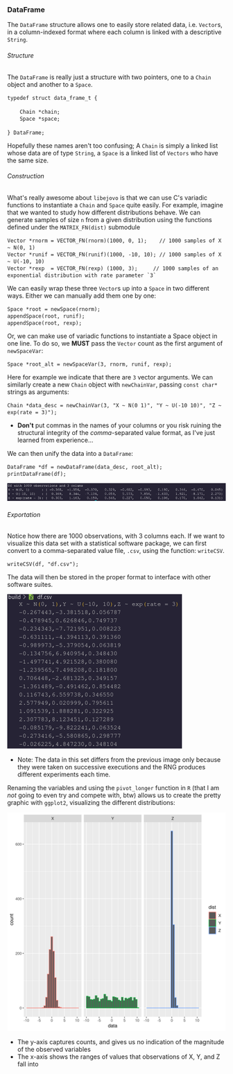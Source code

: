 ### DataFrame

The `DataFrame` structure allows one to easily store related data, i.e. `Vector`s, in a column-indexed format where each column is linked with a descriptive `String`.

###### Structure

The `DataFrame` is really just a structure with two pointers, one to a `Chain` object and another to a `Space`.

```
typedef struct data_frame_t {

    Chain *chain;
    Space *space;

} DataFrame;
```

Hopefully these names aren't too confusing; A `Chain` is simply a linked list whose data are of type `String`, a `Space` is a linked list of `Vectors` who have the same size.

###### Construction

What's really awesome about `libejovo` is that we can use C's variadic functions to instantiate a `Chain` and `Space` quite easily. For example, imagine that we wanted to study how different distributions behave. We can generate samples of size `n` from a given distribution using the functions defined under the `MATRIX_FN(dist)` submodule

```
Vector *rnorm = VECTOR_FN(rnorm)(1000, 0, 1);    // 1000 samples of X ~ N(0, 1)
Vector *runif = VECTOR_FN(runif)(1000, -10, 10); // 1000 samples of X ~ U(-10, 10)
Vector *rexp  = VECTOR_FN(rexp) (1000, 3);     // 1000 samples of an exponential distribution with rate parameter `3`
```

We can easily wrap these three `Vector`s up into a `Space` in two different ways. Either we can manually add them one by one:

```
Space *root = newSpace(rnorm);
appendSpace(root, runif);
appendSpace(root, rexp);
```

Or, we can make use of variadic functions to instantiate a Space object in one line. To do so, we **MUST** pass the `Vector` count as the first argument of `newSpaceVar`:

```
Space *root_alt = newSpaceVar(3, rnorm, runif, rexp);
```
Here for example we indicate that there are `3` vector arguments. We can similarly create a new `Chain` object with `newChainVar`, passing `const char*` strings as arguments:

```
Chain *data_desc = newChainVar(3, "X ~ N(0 1)", "Y ~ U(-10 10)", "Z ~ exp(rate = 3)");
```
- **Don't** put commas in the names of your columns or you risk ruining the structural integrity of the _comma_-separated value format, as I've just learned from experience...

We can then unify the data into a `DataFrame`:

```
DataFrame *df = newDataFrame(data_desc, root_alt);
printDataFrame(df);
```

![dataframe contents](media/df.png)

###### Exportation

Notice how there are 1000 observations, with 3 columns each. If we want to visualize this data set with a statistical software package, we can first convert to a comma-separated value file, `.csv`, using the function: `writeCSV`.

```
writeCSV(df, "df.csv");
```

The data will then be stored in the proper format to interface with other software suites.

![dataframe_csv](media/my_csv.png)

* Note: The data in this set differs from the previous image only because they were taken on successive executions and the RNG produces different experiments each time.

Renaming the variables and using the `pivot_longer` function in `R` (that I am *not* going to even try and compete with, btw) allows us to create the pretty graphic with `ggplot2`, visualizing the different distributions:

![distributions](media/p.png)

- The y-axis captures counts, and gives us no indication of the magnitude of the observed variables
- The x-axis shows the ranges of values that observations of X, Y, and Z fall into